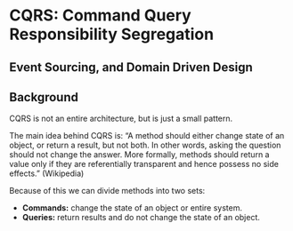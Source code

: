 ﻿# CQRS: Command Query Responsibility Segregation
## Event Sourcing, and Domain Driven Design

## Background

CQRS is not an entire architecture, but is just a small pattern.

The main idea behind CQRS is: “A method should either change state of an object,
or return a result, but not both. In other words, asking the question should not
change the answer. More formally, methods should return a value only if they are
referentially transparent and hence possess no side effects.” (Wikipedia)

Because of this we can divide methods into two sets:
- **Commands:** change the state of an object or entire system.
- **Queries:** return results and do not change the state of an object.
